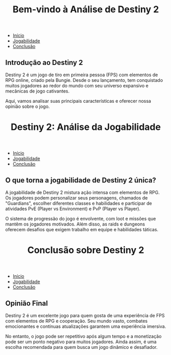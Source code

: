<!DOCTYPE html>
<html lang="pt-br">
<head> 
    <meta charset="UTF-8">
    <meta name="viewport" content="width=device-width, initial-scale=1.0">
    <title>Destiny 2: Análise Completa</title>
</head>
<body>
    <header>
        <h1> Bem-vindo à Análise de Destiny 2 </h1>
    </header>

 <nav>
        <ul>
            <li><a href="index.html">Início</a></li>
            <li><a href="jogabilidade.html">Jogabilidade</a></li>
            <li><a href="conclusao.html">Conclusão</a></li>
        </ul>
    </nav>

 <section>
        <h2>Introdução ao Destiny 2</h2>
        <p>Destiny 2 é um jogo de tiro em primeira pessoa (FPS) com elementos de RPG online, criado pela Bungie. Desde o seu lançamento, tem conquistado muitos jogadores ao redor do mundo com seu universo expansivo e mecânicas de jogo cativantes.</p>
        <p>Aqui, vamos analisar suas principais características e oferecer nossa opinião sobre o jogo.</p>
    </section>
</body>
</html>

<!DOCTYPE html>
<html lang="pt-br">
<head>
    <meta charset="UTF-8">
    <meta name="viewport" content="width=device-width, initial-scale=1.0">
    <title>Jogabilidade - Destiny 2</title>
</head>
<body>
    <header>
        <h1>Destiny 2: Análise da Jogabilidade</h1>
    </header>

<nav>
        <ul>
            <li><a href="index.html">Início</a></li>
            <li><a href="jogabilidade.html">Jogabilidade</a></li>
            <li><a href="conclusao.html">Conclusão</a></li>
        </ul>
    </nav>

 <section>
        <h2>O que torna a jogabilidade de Destiny 2 única?</h2>
        <p>A jogabilidade de Destiny 2 mistura ação intensa com elementos de RPG. Os jogadores podem personalizar seus personagens, chamados de "Guardians", escolher diferentes classes e habilidades e participar de atividades PvE (Player vs Environment) e PvP (Player vs Player).</p>
        <p>O sistema de progressão do jogo é envolvente, com loot e missões que mantêm os jogadores motivados. Além disso, as raids e dungeons oferecem desafios que exigem trabalho em equipe e habilidades táticas.</p>
    </section>
</body>
</html>

<!DOCTYPE html>
<html lang="pt-br">
<head>
    <meta charset="UTF-8">
    <meta name="viewport" content="width=device-width, initial-scale=1.0">
    <title>Conclusão - Destiny 2</title>
</head>
<body>
    <header>
        <h1>Conclusão sobre Destiny 2</h1>
    </header>

 <nav>
        <ul>
            <li><a href="index.html">Início</a></li>
            <li><a href="jogabilidade.html">Jogabilidade</a></li>
            <li><a href="conclusao.html">Conclusão</a></li>
        </ul>
    </nav>

 <section>
        <h2>Opinião Final</h2>
        <p>Destiny 2 é um excelente jogo para quem gosta de uma experiência de FPS com elementos de RPG e cooperação. Seu mundo vasto, combates emocionantes e contínuas atualizações garantem uma experiência imersiva.</p>
        <p>No entanto, o jogo pode ser repetitivo após algum tempo e a monetização pode ser um ponto negativo para muitos jogadores. Ainda assim, é uma escolha recomendada para quem busca um jogo dinâmico e desafiador.</p>
    </section>
</body>
</html>


